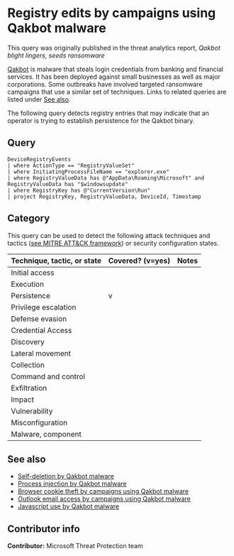 # Registry edits by campaigns using Qakbot malware

This query was originally published in the threat analytics report, *Qakbot blight lingers, seeds ransomware*

[Qakbot](https://www.microsoft.com/security/blog/2017/11/06/mitigating-and-eliminating-info-stealing-qakbot-and-emotet-in-corporate-networks/) is malware that steals login credentials from banking and financial services. It has been deployed against small businesses as well as major corporations. Some outbreaks have involved targeted ransomware campaigns that use a similar set of techniques. Links to related queries are listed under [See also](#See-also).

The following query detects registry entries that may indicate that an operator is trying to establish persistence for the Qakbot binary.

## Query

```Kusto
DeviceRegistryEvents
| where ActionType == "RegistryValueSet"
| where InitiatingProcessFileName == "explorer.exe"
| where RegistryValueData has @"AppData\Roaming\Microsoft" and
RegistryValueData has "$windowsupdate"
| where RegistryKey has @"CurrentVersion\Run"
| project RegistryKey, RegistryValueData, DeviceId, Timestamp
```

## Category

This query can be used to detect the following attack techniques and tactics ([see MITRE ATT&CK framework](https://attack.mitre.org/)) or security configuration states.

| Technique, tactic, or state | Covered? (v=yes) | Notes |
|-|-|-|
| Initial access |  |  |
| Execution |  |  |
| Persistence | v |  |
| Privilege escalation |  |  |
| Defense evasion |  |  |
| Credential Access |  |  |
| Discovery |  |  |
| Lateral movement |  |  |
| Collection |  |  |
| Command and control |  |  |
| Exfiltration |  |  |
| Impact |  |  |
| Vulnerability |  |  |
| Misconfiguration |  |  |
| Malware, component |  |  |

## See also

* [Self-deletion by Qakbot malware](..\Defense&#32;evasion\qakbot-campaign-self-deletion.md)
* [Process injection by Qakbot malware](..\Defense&#32;evasion\qakbot-campaign-process-injection.md)
* [Browser cookie theft by campaigns using Qakbot malware](..\Discovery\qakbot-campaign-esentutl.md)
* [Outlook email access by campaigns using Qakbot malware](..\Discovery\qakbot-campaign-outlook.md)
* [Javascript use by Qakbot malware](..\Execution\qakbot-campaign-suspicious-javascript.md)

## Contributor info

**Contributor:** Microsoft Threat Protection team
